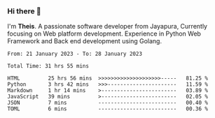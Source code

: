 ### Hi there 👋

I'm <b>Theis</b>. A passionate software developer from Jayapura, Currently focusing on Web platform development. Experience in Python Web Framework and Back end development using Golang.

 
 <!--START_SECTION:waka-->

```text
From: 21 January 2023 - To: 28 January 2023

Total Time: 31 hrs 55 mins

HTML         25 hrs 56 mins  >>>>>>>>>>>>>>>>>>>>-----   81.25 %
Python       3 hrs 42 mins   >>>----------------------   11.59 %
Markdown     1 hr 14 mins    >------------------------   03.89 %
JavaScript   39 mins         >------------------------   02.05 %
JSON         7 mins          -------------------------   00.40 %
TOML         6 mins          -------------------------   00.36 %
```

<!--END_SECTION:waka-->

